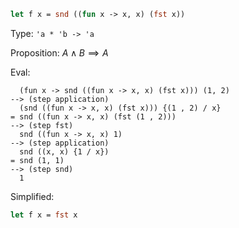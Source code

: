 ```ocaml
let f x = snd ((fun x -> x, x) (fst x))
```

Type: `'a * 'b -> 'a`

Proposition: $A \land B \implies A$

Eval:
```
  (fun x -> snd ((fun x -> x, x) (fst x))) (1, 2)
--> (step application)
  (snd ((fun x -> x, x) (fst x))) {(1 , 2) / x}
= snd ((fun x -> x, x) (fst (1 , 2)))
--> (step fst)
  snd ((fun x -> x, x) 1)
--> (step application)
  snd ((x, x) {1 / x})
= snd (1, 1)
--> (step snd)
  1
```

Simplified:
```ocaml
let f x = fst x
```
